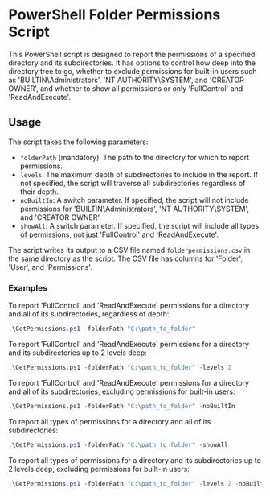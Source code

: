 
# PowerShell Folder Permissions Script

This PowerShell script is designed to report the permissions of a specified directory and its subdirectories. It has options to control how deep into the directory tree to go, whether to exclude permissions for built-in users such as 'BUILTIN\Administrators', 'NT AUTHORITY\SYSTEM', and 'CREATOR OWNER', and whether to show all permissions or only 'FullControl' and 'ReadAndExecute'.

## Usage

The script takes the following parameters:

- `folderPath` (mandatory): The path to the directory for which to report permissions.
- `levels`: The maximum depth of subdirectories to include in the report. If not specified, the script will traverse all subdirectories regardless of their depth.
- `noBuiltIn`: A switch parameter. If specified, the script will not include permissions for 'BUILTIN\Administrators', 'NT AUTHORITY\SYSTEM', and 'CREATOR OWNER'.
- `showAll`: A switch parameter. If specified, the script will include all types of permissions, not just 'FullControl' and 'ReadAndExecute'.

The script writes its output to a CSV file named `folderpermissions.csv` in the same directory as the script. The CSV file has columns for 'Folder', 'User', and 'Permissions'.

### Examples

To report 'FullControl' and 'ReadAndExecute' permissions for a directory and all of its subdirectories, regardless of depth:

```powershell
.\GetPermissions.ps1 -folderPath "C:\path_to_folder"
```

To report 'FullControl' and 'ReadAndExecute' permissions for a directory and its subdirectories up to 2 levels deep:

```powershell
.\GetPermissions.ps1 -folderPath "C:\path_to_folder" -levels 2
```

To report 'FullControl' and 'ReadAndExecute' permissions for a directory and all of its subdirectories, excluding permissions for built-in users:

```powershell
.\GetPermissions.ps1 -folderPath "C:\path_to_folder" -noBuiltIn
```

To report all types of permissions for a directory and all of its subdirectories:

```powershell
.\GetPermissions.ps1 -folderPath "C:\path_to_folder" -showAll
```

To report all types of permissions for a directory and its subdirectories up to 2 levels deep, excluding permissions for built-in users:

```powershell
.\GetPermissions.ps1 -folderPath "C:\path_to_folder" -levels 2 -noBuiltIn -showAll
```
